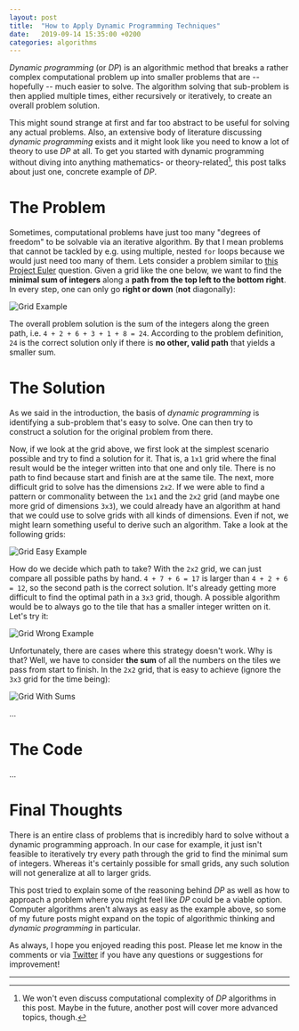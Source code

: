 ```yaml
---
layout: post
title:  "How to Apply Dynamic Programming Techniques"
date:   2019-09-14 15:35:00 +0200
categories: algorithms
---
```


*Dynamic programming* (or *DP*) is an algorithmic method that breaks a rather complex computational problem up into smaller problems that are -- hopefully -- much easier to solve. The algorithm solving that sub-problem is then applied multiple times, either recursively or iteratively, to create an overall problem solution.

This might sound strange at first and far too abstract to be useful for solving any actual problems. Also, an extensive body of literature discussing *dynamic programming* exists and it might look like you need to know a lot of theory to use *DP* at all. To get you started with dynamic programming without diving into anything mathematics- or theory-related[^1], this post talks about just one, concrete example of *DP*.

# The Problem

Sometimes, computational problems have just too many "degrees of freedom" to be solvable via an iterative algorithm. By that I mean problems that cannot be tackled by e.g. using multiple, nested `for` loops because we would just need too many of them. Lets consider a problem similar to [this Project Euler](https://projecteuler.net/problem=81) question. Given a grid like the one below, we want to find the **minimal sum of integers** along a **path from the top left to the bottom right**. In every step, one can only go **right or down** (**not** diagonally):

![Grid Example](../../../../assets/grid_basic.png)

The overall problem solution is the sum of the integers along the green path, i.e. `4 + 2 + 6 + 3 + 1 + 8 = 24`. According to the problem definition, `24` is the correct solution only if there is **no other, valid path** that yields a smaller sum.

# The Solution
As we said in the introduction, the basis of *dynamic programming* is identifying a sub-problem that's easy to solve. One can then try to construct a solution for the original problem from there.

Now, if we look at the grid above, we first look at the simplest scenario possible and try to find a solution for it. That is, a `1x1` grid where the final result would be the integer written into that one and only tile. There is no path to find because start and finish are at the same tile. The next, more difficult grid to solve has the dimensions `2x2`. If we were able to find a pattern or commonality between the `1x1` and the `2x2` grid (and maybe one more grid of dimensions `3x3`), we could already have an algorithm at hand that we could use to solve grids with all kinds of dimensions. Even if not, we might learn something useful to derive such an algorithm. Take a look at the following grids:

![Grid Easy Example](../../../../assets/grid_easy.png)

How do we decide which path to take? With the `2x2` grid, we can just compare all possible paths by hand. `4 + 7 + 6 = 17` is larger than `4 + 2 + 6 = 12`, so the second path is the correct solution. It's already getting more difficult to find the optimal path in a `3x3` grid, though. A possible algorithm would be to always go to the tile that has a smaller integer written on it. Let's try it:

![Grid Wrong Example](../../../../assets/grid_wrong.png)

Unfortunately, there are cases where this strategy doesn't work. Why is that? Well, we have to consider **the sum** of all the numbers on the tiles we pass from start to finish. In the `2x2` grid, that is easy to achieve (ignore the `3x3` grid for the time being):

![Grid With Sums](../../../../assets/grid_with_sums.png)

...

# The Code
...

# Final Thoughts
There is an entire class of problems that is incredibly hard to solve without a dynamic programming approach. In our case for example, it just isn't feasible to iteratively try every path through the grid to find the minimal sum of integers. Whereas it's certainly possible for small grids, any such solution will not generalize at all to larger grids.

This post tried to explain some of the reasoning behind *DP* as well as how to approach a problem where you might feel like *DP* could be a viable option. Computer algorithms aren't always as easy as the example above, so some of my future posts might expand on the topic of algorithmic thinking and *dynamic programming* in particular.

As always, I hope you enjoyed reading this post. Please let me know in the comments or via [Twitter](https://twitter.com/DogtorDash) if you have any questions or suggestions for improvement!

<hr class="hr-light">

[^1]: We won't even discuss computational complexity of *DP* algorithms in this post. Maybe in the future, another post will cover more advanced topics, though.
